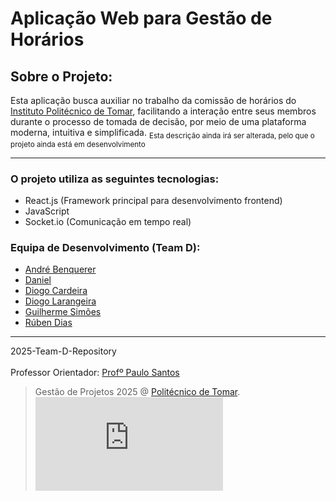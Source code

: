 
# Aplicação Web para Gestão de Horários
## Sobre o Projeto:
Esta aplicação busca auxiliar no trabalho da comissão de horários do [Instituto Politécnico de Tomar](https://www.ipt.pt/), facilitando a interação entre seus membros durante o processo de tomada de decisão, por meio de uma plataforma moderna, intuitiva e simplificada. 
<sub> Esta descrição ainda irá ser alterada, pelo que o projeto ainda está em desenvolvimento </sub>
***
### O projeto utiliza as seguintes tecnologias:
- React.js (Framework principal para desenvolvimento frontend)
- JavaScript
- Socket.io (Comunicação em tempo real)

### Equipa de Desenvolvimento (Team D):
- [André Benquerer](https://github.com/Benquerer)
- [Daniel](https://github.com/MonsieurAmengood2)
- [Diogo Cardeira](https://github.com/DLarangeira03)
- [Diogo Larangeira](https://github.com/DCardeira)
- [Guilherme Simões](https://github.com/GuilhermeSimoes1)
- [Rúben Dias](https://github.com/aspaceusername)

***
2025-Team-D-Repository
<br/><br/> Professor Orientador: [Profº Paulo Santos](https://github.com/pauloagsantos)
> Gestão de Projetos 2025 @ [Politécnico de Tomar](https://www.ipt.pt/).
<br/> ![Logo IPT](https://portal2.ipt.pt/media/manager.php?src=servico&cmd=file&target=m1_MTc1ODE)
